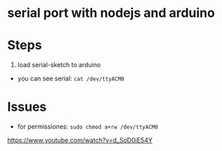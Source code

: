 # serial port with nodejs and arduino

# Steps
1. load serial-sketch to arduino
  - you can see serial: `cat /dev/ttyACM0`

# Issues
- for permissiones: `sudo chmod a+rw /dev/ttyACM0`

https://www.youtube.com/watch?v=d_SoD0iE54Y
